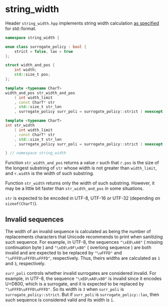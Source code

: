 # string_width

Header `string_width.hpp` implements string width calculation
[as specified](http://eel.is/c++draft/format.string.std#11)
for std::format.

```c++
namespace string_width {

enum class surrogate_policy : bool {
    strict = false, lax = true
};

struct width_and_pos {
    int width;
    std::size_t pos;
};

template <typename CharT>
width_and_pos str_width_and_pos
    ( int width_limit
    , const CharT* str
    , std::size_t str_len
    , surrogate_policy surr_poli = surrogate_policy::strict ) noexcept

template <typename CharT>
int str_width
    ( int width_limit
    , const CharT* str
    , std::size_t str_len
    , surrogate_policy surr_poli = surrogate_policy::strict ) noexcept

} // namespace string_width
```

Function `str_width_and_pos` returns a value `r` such that `r.pos`
is the size of the longest substring of `str` whose width is not
greater than `width_limit`, and `r.width` is the width of such
substring.

Function `str_width` returns only the width of such substring.
However, it may be a little bit faster than `str_width_and_pos`
in some situations.

`str` is expected to be encoded in UTF-8, UTF-16 or
UTF-32 (depending on `sizeof(CharT)`).

## Invalid sequences

The width of an invalid sequence
is calculated as being the number of replacements characters that
Unicode recommends to print when sanitizing such sequence.
For example, in UTF-8, the sequences `"\xE0\xA0"` ( missing continuation byte )
and `"\xE0\x9F\x80"` ( overlong sequence ) are both invalid and are expected to
be replaced by `"\uFFFD"` and `"\uFFFD\uFFFD\uFFFD"`, respectively. Thus, theirs widths
are calculated as `1` and `3`, respectively.

`surr_poli` controls whether invalid surrogates are considered invalid.
For example, in UTF-8, the sequence `"\xED\xA0\x80"` is invalid since it
encodes U+D800, which is a surrogate, and it is expected to be replaced
by `"\uFFFD\uFFFD\uFFFD"`. So its width is `3` when `surr_poli` is
`surrogate_policy::strict`. But if `surr_poli` is `surrogate_policy::lax`,
then such sequence is considered valid and its width is `1`.

